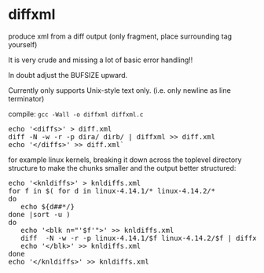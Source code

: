 # diffxml
produce xml from a diff output (only fragment, place surrounding tag yourself)

It is very crude and missing a lot of basic error handling!!

In doubt adjust the BUFSIZE upward.

Currently only supports Unix-style text only. (i.e. only newline as line terminator)

compile: `gcc -Wall -o diffxml diffxml.c`

<pre>echo '&lt;diffs&gt;' &gt; diff.xml
diff -N -w -r -p dira/ dirb/ | diffxml &gt;&gt; diff.xml
echo '&lt;/diffs&gt;' &gt;&gt; diff.xml`
</pre>

for example linux kernels, breaking it down across the toplevel directory structure
to make the chunks smaller and the output better structured: 

<pre>echo '&lt;knldiffs&gt;' &gt; knldiffs.xml
for f in $( for d in linux-4.14.1/* linux-4.14.2/*
do
   echo ${d##*/}
done |sort -u )
do
   echo '&lt;blk n="'$f'"&gt;' &gt;&gt; knldiffs.xml
   diff  -N -w -r -p linux-4.14.1/$f linux-4.14.2/$f | diffxml &gt;&gt; knldiffs.xml
   echo '&lt;/blk&gt;' &gt;&gt; knldiffs.xml
done
echo '&lt;/knldiffs&gt;' &gt;&gt; knldiffs.xml</pre>
